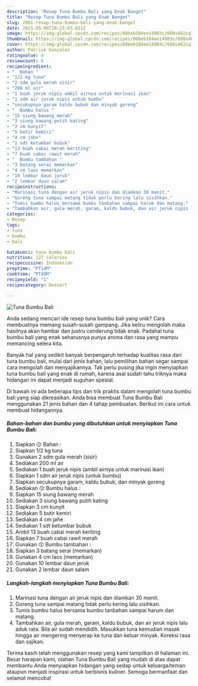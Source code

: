 ```yaml
---
description: "Resep Tuna Bumbu Bali yang Enak Banget"
title: "Resep Tuna Bumbu Bali yang Enak Banget"
slug: 2001-resep-tuna-bumbu-bali-yang-enak-banget
date: 2021-05-06T20:23:03.621Z
image: https://img-global.cpcdn.com/recipes/08beb184ee14903c/680x482cq70/tuna-bumbu-bali-foto-resep-utama.jpg
thumbnail: https://img-global.cpcdn.com/recipes/08beb184ee14903c/680x482cq70/tuna-bumbu-bali-foto-resep-utama.jpg
cover: https://img-global.cpcdn.com/recipes/08beb184ee14903c/680x482cq70/tuna-bumbu-bali-foto-resep-utama.jpg
author: Patrick Gonzalez
ratingvalue: 4
reviewcount: 6
recipeingredient:
- "  Bahan "
- "1/2 kg tuna"
- "2 sdm gula merah sisir"
- "200 ml air"
- "1 buah jeruk nipis ambil airnya untuk marinasi ikan"
- "1 sdm air jeruk nipis untuk bumbu"
- "secukupnya garam kaldu bubuk dan minyak goreng"
- "  Bumbu halus "
- "15 siung bawang merah"
- "3 siung bawang putih kating"
- "3 cm kunyit"
- "5 butir kemiri"
- "4 cm jahe"
- "1 sdt ketumbar bubuk"
- "13 buah cabai merah keriting"
- "7 buah cabai rawit merah"
- "  Bumbu tambahan "
- "3 batang serai memarkan"
- "4 cm laos memarkan"
- "10 lembar daun jeruk"
- "2 lembar daun salam"
recipeinstructions:
- "Marinasi tuna dengan air jeruk nipis dan diamkan 30 menit."
- "Goreng tuna sampai matang tidak perlu kering lalu sisihkan."
- "Tumis bumbu halus bersama bumbu tanbahan sampai harum dan matang."
- "Tambahkan air, gula merah, garam, kaldu bubuk, dan air jeruk nipis lalu aduk rata. Bila air sudah mendidih. Masukkan tuna kemudian masak hingga air mengering menyerap ke tuna dan keluar minyak. Koreksi rasa dan sajikan."
categories:
- Resep
tags:
- tuna
- bumbu
- bali

katakunci: tuna bumbu bali 
nutrition: 127 calories
recipecuisine: Indonesian
preptime: "PT14M"
cooktime: "PT40M"
recipeyield: "1"
recipecategory: Dessert

---
```



![Tuna Bumbu Bali](https://img-global.cpcdn.com/recipes/08beb184ee14903c/680x482cq70/tuna-bumbu-bali-foto-resep-utama.jpg)

Anda sedang mencari ide resep tuna bumbu bali yang unik? Cara membuatnya memang susah-susah gampang. Jika keliru mengolah maka hasilnya akan hambar dan justru cenderung tidak enak. Padahal tuna bumbu bali yang enak seharusnya punya aroma dan rasa yang mampu memancing selera kita.



Banyak hal yang sedikit banyak berpengaruh terhadap kualitas rasa dari tuna bumbu bali, mulai dari jenis bahan, lalu pemilihan bahan segar sampai cara mengolah dan menyajikannya. Tak perlu pusing jika ingin menyiapkan tuna bumbu bali yang enak di rumah, karena asal sudah tahu triknya maka hidangan ini dapat menjadi suguhan spesial.


Di bawah ini ada beberapa tips dan trik praktis dalam mengolah tuna bumbu bali yang siap dikreasikan. Anda bisa membuat Tuna Bumbu Bali menggunakan 21 jenis bahan dan 4 tahap pembuatan. Berikut ini cara untuk membuat hidangannya.

<!--inarticleads1-->

##### Bahan-bahan dan bumbu yang dibutuhkan untuk menyiapkan Tuna Bumbu Bali:

1. Siapkan  😗 Bahan :
1. Siapkan 1/2 kg tuna
1. Gunakan 2 sdm gula merah (sisir)
1. Sediakan 200 ml air
1. Sediakan 1 buah jeruk nipis (ambil airnya untuk marinasi ikan)
1. Siapkan 1 sdm air jeruk nipis (untuk bumbu)
1. Siapkan secukupnya garam, kaldu bubuk, dan minyak goreng
1. Sediakan  😗 Bumbu halus :
1. Siapkan 15 siung bawang merah
1. Sediakan 3 siung bawang putih kating
1. Siapkan 3 cm kunyit
1. Sediakan 5 butir kemiri
1. Sediakan 4 cm jahe
1. Sediakan 1 sdt ketumbar bubuk
1. Ambil 13 buah cabai merah keriting
1. Siapkan 7 buah cabai rawit merah
1. Gunakan  😗 Bumbu tambahan :
1. Siapkan 3 batang serai (memarkan)
1. Gunakan 4 cm laos (memarkan)
1. Gunakan 10 lembar daun jeruk
1. Gunakan 2 lembar daun salam




<!--inarticleads2-->

##### Langkah-langkah menyiapkan Tuna Bumbu Bali:

1. Marinasi tuna dengan air jeruk nipis dan diamkan 30 menit.
1. Goreng tuna sampai matang tidak perlu kering lalu sisihkan.
1. Tumis bumbu halus bersama bumbu tanbahan sampai harum dan matang.
1. Tambahkan air, gula merah, garam, kaldu bubuk, dan air jeruk nipis lalu aduk rata. Bila air sudah mendidih. Masukkan tuna kemudian masak hingga air mengering menyerap ke tuna dan keluar minyak. Koreksi rasa dan sajikan.




Terima kasih telah menggunakan resep yang kami tampilkan di halaman ini. Besar harapan kami, olahan Tuna Bumbu Bali yang mudah di atas dapat membantu Anda menyiapkan hidangan yang sedap untuk keluarga/teman ataupun menjadi inspirasi untuk berbisnis kuliner. Semoga bermanfaat dan selamat mencoba!

